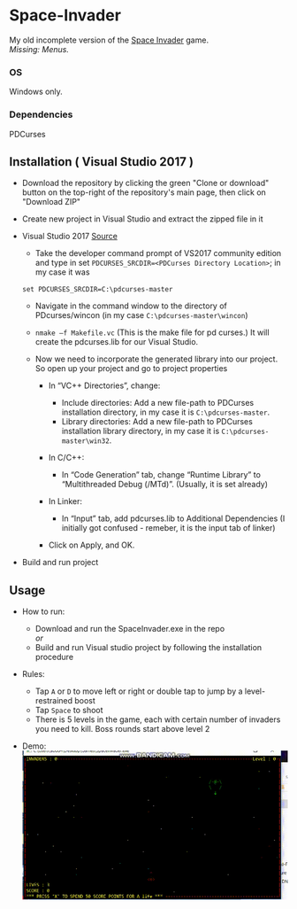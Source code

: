 # Space-Invader
My old incomplete version of the [Space Invader](https://en.wikipedia.org/wiki/Space_Invaders) game. <br>
*Missing: Menus.*
### OS
Windows only.
### Dependencies
PDCurses
## Installation ( Visual Studio 2017 )
* Download the repository by clicking the green "Clone or download" button on the top-right of the repository's main page, then click on "Download ZIP"
* Create new project in Visual Studio and extract the zipped file in it
* Visual Studio 2017 [Source](https://stackoverflow.com/questions/42708392/install-pdcurses-on-visual-studio-2017?noredirect=1&lq=1)
    * Take the developer command prompt of VS2017 community edition and type in set `PDCURSES_SRCDIR=<PDCurses Directory Location>`; in my case it was

    ``` 
    set PDCURSES_SRCDIR=C:\pdcurses-master 
    ```

    * Navigate in the command window to the directory of PDcurses/wincon (in my case `C:\pdcurses-master\wincon`)

    * ` nmake –f Makefile.vc `
    (This is the make file for pd curses.) It will create the pdcurses.lib for our Visual Studio.

    * Now we need to incorporate the generated library into our project. So open up your project and go to project properties
      - In “VC++ Directories”, change:
        - Include directories: Add a new file-path to PDCurses installation directory, in my case it is `C:\pdcurses-master`.
        - Library directories: Add a new file-path to PDCurses installation library directory, in my case it is `C:\pdcurses-master\win32`.

      - In C/C++:
        - In “Code Generation” tab, change “Runtime Library” to “Multithreaded Debug (/MTd)”. (Usually, it is set already)
      - In Linker:
        - In “Input” tab, add pdcurses.lib to Additional Dependencies (I initially got confused - remeber, it is the input tab of linker)
      - Click on Apply, and OK.
* Build and run project

## Usage

* How to run:
   * Download and run the SpaceInvader.exe in the repo <br>
   *or*
   * Build and run Visual studio project by following the installation procedure

* Rules:
   * Tap `A` or `D` to move left or right or double tap to jump by a level-restrained boost 
   * Tap `Space` to shoot
   * There is 5 levels in the game, each with certain number of invaders you need to kill. Boss rounds start above level 2
* Demo:
   ![Space Invader Demo](./assets/bandicam20190513224927716.gif)
